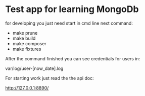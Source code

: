 # Test app for learning MongoDb 

for developing you just need start in cmd line next command:
- make prune
- make build
- make composer
- make fixtures

After the command finished you can see credentials for users in:

var/log/user-[now_date].log

For starting work just read the the api doc:

http://127.0.0.1:8890/
